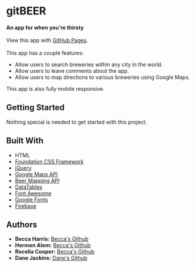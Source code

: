 <h1>gitBEER</h1>
<p><strong>An app for when you're thirsty</strong><br><br>
View this app with <a href="https://beccaharris.github.io/brewery-locator-app">GitHub Pages</a>.<br><br>
This app has a couple features:
  <ul>
    <li>Allow users to search breweries within any city in the world.</li>
    <li>Allow users to leave comments about the app.</li>
    <li>Allow users to map directions to various breweries using Google Maps.</li>
  </ul>
  This app is also fully mobile responsive. 
</p>

<h2>Getting Started</h2>
<p>Nothing special is needed to get started with this project.</p>

<h2>Built With</h2>
<ul>
  <li>HTML</li>
  <li><a href="https://foundation.zurb.com/">Foundation CSS Framework</a></li>
  <li><a href="https://jquery.com/">jQuery</a></li>
  <li><a href="https://developers.google.com/maps/">Google Maps API</a></li>
  <li><a href="https://beermapping.com/api/">Beer Mapping API</a></li>
  <li><a href="https://datatables.net/">DataTables</a></li>
  <li><a href="https://fontawesome.com/">Font Awesome</a></li>
  <li><a href="https://fonts.google.com/">Google Fonts</a></li>
  <li><a href="https://firebase.google.com/">Firebase</a></li>
</ul>

<h2>Authors</h2>
<ul>
  <li><strong>Becca Harris:</strong> <a href="https://github.com/beccaharris">Becca's Github</a></li>
  <li><strong>Hermon Alem:</strong> <a href="https://github.com/hermonalem/">Becca's Github</a></li>
  <li><strong>Rocelia Cooper:</strong> <a href="https://github.com/rocelia/">Becca's Github</a></li>
  <li><strong>Dane Jackins:</strong> <a href="https://github.com/danejackins">Dane's Github</a></li>
</ul>